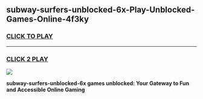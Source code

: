 
## subway-surfers-unblocked-6x-Play-Unblocked-Games-Online-4f3ky
<h3>
<a href="https://premium76.site?title=subway-surfers-unblocked-6x&ref=25A">CLICK TO PLAY</a></h3>
<hr>

<h3>
<a href="https://premium76.site?title=subway-surfers-unblocked-6x&ref=25A">CLICK 2 PLAY</a>
  
</h3>

<a href="https://premium76.site?title=subway-surfers-unblocked-6x&ref=25A"><img src="https://clearcache.store/games.png"></a>


**subway-surfers-unblocked-6x games unblocked: Your Gateway to Fun and Accessible Online Gaming**

